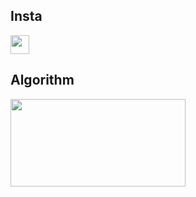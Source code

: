 ## Insta
[<img src="https://user-images.githubusercontent.com/87487149/229887117-a23904d7-9717-48fd-b22d-f6abb8332002.png" width="30" height="30"/>](https://www.instagram.com/jev_.m/)

## Algorithm
[<img src="http://mazassumnida.wtf/api/v2/generate_badge?boj=eheh02" width="280" height="140"/>](https://solved.ac/eheh02/)
